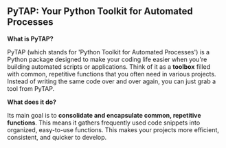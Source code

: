 
## PyTAP: Your Python Toolkit for Automated Processes

**What is PyTAP?**

PyTAP (which stands for 'Python Toolkit for Automated Processes') is a Python package designed to make your coding life easier when you're building automated scripts or applications. Think of it as a **toolbox** filled with common, repetitive functions that you often need in various projects. Instead of writing the same code over and over again, you can just grab a tool from PyTAP.

**What does it do?**

Its main goal is to **consolidate and encapsulate common, repetitive functions**. This means it gathers frequently used code snippets into organized, easy-to-use functions. This makes your projects more efficient, consistent, and quicker to develop.

